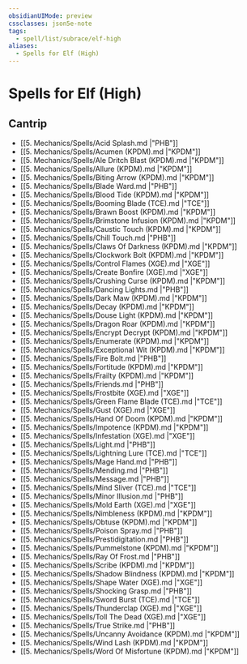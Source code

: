 ```yaml
---
obsidianUIMode: preview
cssclasses: json5e-note
tags:
  - spell/list/subrace/elf-high
aliases:
  - Spells for Elf (High)
---
```

# Spells for Elf (High)

## Cantrip

- [[5. Mechanics/Spells/Acid Splash.md \|"PHB"]] 
- [[5. Mechanics/Spells/Acumen (KPDM).md \|"KPDM"]] 
- [[5. Mechanics/Spells/Ale Dritch Blast (KPDM).md \|"KPDM"]] 
- [[5. Mechanics/Spells/Allure (KPDM).md \|"KPDM"]] 
- [[5. Mechanics/Spells/Biting Arrow (KPDM).md \|"KPDM"]] 
- [[5. Mechanics/Spells/Blade Ward.md \|"PHB"]] 
- [[5. Mechanics/Spells/Blood Tide (KPDM).md \|"KPDM"]] 
- [[5. Mechanics/Spells/Booming Blade (TCE).md \|"TCE"]] 
- [[5. Mechanics/Spells/Brawn Boost (KPDM).md \|"KPDM"]] 
- [[5. Mechanics/Spells/Brimstone Infusion (KPDM).md \|"KPDM"]] 
- [[5. Mechanics/Spells/Caustic Touch (KPDM).md \|"KPDM"]] 
- [[5. Mechanics/Spells/Chill Touch.md \|"PHB"]] 
- [[5. Mechanics/Spells/Claws Of Darkness (KPDM).md \|"KPDM"]] 
- [[5. Mechanics/Spells/Clockwork Bolt (KPDM).md \|"KPDM"]] 
- [[5. Mechanics/Spells/Control Flames (XGE).md \|"XGE"]] 
- [[5. Mechanics/Spells/Create Bonfire (XGE).md \|"XGE"]] 
- [[5. Mechanics/Spells/Crushing Curse (KPDM).md \|"KPDM"]] 
- [[5. Mechanics/Spells/Dancing Lights.md \|"PHB"]] 
- [[5. Mechanics/Spells/Dark Maw (KPDM).md \|"KPDM"]] 
- [[5. Mechanics/Spells/Decay (KPDM).md \|"KPDM"]] 
- [[5. Mechanics/Spells/Douse Light (KPDM).md \|"KPDM"]] 
- [[5. Mechanics/Spells/Dragon Roar (KPDM).md \|"KPDM"]] 
- [[5. Mechanics/Spells/Encrypt Decrypt (KPDM).md \|"KPDM"]] 
- [[5. Mechanics/Spells/Enumerate (KPDM).md \|"KPDM"]] 
- [[5. Mechanics/Spells/Exceptional Wit (KPDM).md \|"KPDM"]] 
- [[5. Mechanics/Spells/Fire Bolt.md \|"PHB"]] 
- [[5. Mechanics/Spells/Fortitude (KPDM).md \|"KPDM"]] 
- [[5. Mechanics/Spells/Frailty (KPDM).md \|"KPDM"]] 
- [[5. Mechanics/Spells/Friends.md \|"PHB"]] 
- [[5. Mechanics/Spells/Frostbite (XGE).md \|"XGE"]] 
- [[5. Mechanics/Spells/Green Flame Blade (TCE).md \|"TCE"]] 
- [[5. Mechanics/Spells/Gust (XGE).md \|"XGE"]] 
- [[5. Mechanics/Spells/Hand Of Doom (KPDM).md \|"KPDM"]] 
- [[5. Mechanics/Spells/Impotence (KPDM).md \|"KPDM"]] 
- [[5. Mechanics/Spells/Infestation (XGE).md \|"XGE"]] 
- [[5. Mechanics/Spells/Light.md \|"PHB"]] 
- [[5. Mechanics/Spells/Lightning Lure (TCE).md \|"TCE"]] 
- [[5. Mechanics/Spells/Mage Hand.md \|"PHB"]] 
- [[5. Mechanics/Spells/Mending.md \|"PHB"]] 
- [[5. Mechanics/Spells/Message.md \|"PHB"]] 
- [[5. Mechanics/Spells/Mind Sliver (TCE).md \|"TCE"]] 
- [[5. Mechanics/Spells/Minor Illusion.md \|"PHB"]] 
- [[5. Mechanics/Spells/Mold Earth (XGE).md \|"XGE"]] 
- [[5. Mechanics/Spells/Nimbleness (KPDM).md \|"KPDM"]] 
- [[5. Mechanics/Spells/Obtuse (KPDM).md \|"KPDM"]] 
- [[5. Mechanics/Spells/Poison Spray.md \|"PHB"]] 
- [[5. Mechanics/Spells/Prestidigitation.md \|"PHB"]] 
- [[5. Mechanics/Spells/Pummelstone (KPDM).md \|"KPDM"]] 
- [[5. Mechanics/Spells/Ray Of Frost.md \|"PHB"]] 
- [[5. Mechanics/Spells/Scribe (KPDM).md \|"KPDM"]] 
- [[5. Mechanics/Spells/Shadow Blindness (KPDM).md \|"KPDM"]] 
- [[5. Mechanics/Spells/Shape Water (XGE).md \|"XGE"]] 
- [[5. Mechanics/Spells/Shocking Grasp.md \|"PHB"]] 
- [[5. Mechanics/Spells/Sword Burst (TCE).md \|"TCE"]] 
- [[5. Mechanics/Spells/Thunderclap (XGE).md \|"XGE"]] 
- [[5. Mechanics/Spells/Toll The Dead (XGE).md \|"XGE"]] 
- [[5. Mechanics/Spells/True Strike.md \|"PHB"]] 
- [[5. Mechanics/Spells/Uncanny Avoidance (KPDM).md \|"KPDM"]] 
- [[5. Mechanics/Spells/Wind Lash (KPDM).md \|"KPDM"]] 
- [[5. Mechanics/Spells/Word Of Misfortune (KPDM).md \|"KPDM"]]
